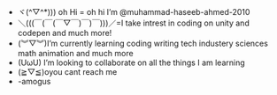 - ヾ(^▽^*))) oh Hi = oh hi I’m @muhammad-haseeb-ahmed-2010
-   ＼(((￣(￣(￣▽￣)￣)￣)))／=I take intrest in coding on unity and codepen and much more! 
-  (︾▽︾)I’m currently learning coding writing tech industery sciences math animation and much more
- (UωU) I’m looking to collaborate on all the things I am learning 
-  (≧▽≦)oyou cant reach me
- -amogus

<!---
muhammad-haseeb-ahmed-2010/muhammad-haseeb-ahmed-2010 is a ✨ special ✨ repository because its `README.md` (this file) appears on your GitHub profile.
You can click the Preview link to take a look at your changes.
--->

